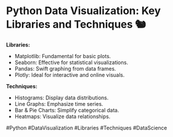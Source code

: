 # Python Data Visualization: Key Libraries and Techniques 🐿

**Libraries:**

- Matplotlib: Fundamental for basic plots.
- Seaborn: Effective for statistical visualizations.
- Pandas: Swift graphing from data frames.
- Plotly: Ideal for interactive and online visuals.

**Techniques:**

- Histograms: Display data distributions.
- Line Graphs: Emphasize time series.
- Bar & Pie Charts: Simplify categorical data.
- Heatmaps: Visualize data relationships.

#Python #DataVisualization #Libraries #Techniques #DataScience
